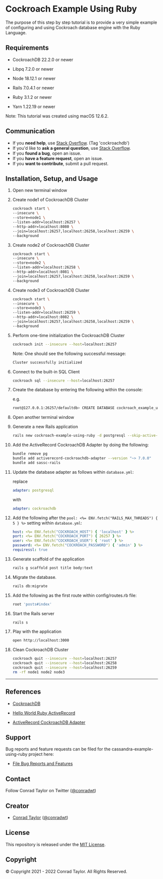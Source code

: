 # Cockroach Example Using Ruby

The purpose of this step by step tutorial is to provide a very simple example of configuring and using Cockroach database engine with the Ruby Language.

## Requirements

- CockroachDB 22.2.0 or newer

- Libpq 7.2.0 or newer

- Node 18.12.1 or newer

- Rails 7.0.4.1 or newer

- Ruby 3.1.2 or newer

- Yarn 1.22.19 or newer

Note: This tutorial was created using macOS 12.6.2.

## Communication

- If you **need help**, use [Stack Overflow](http://stackoverflow.com/questions/tagged/cockroachdb). (Tag 'cockroachdb')
- If you'd like to **ask a general question**, use [Stack Overflow](http://stackoverflow.com/questions/tagged/cockroachdb).
- If you **found a bug**, open an issue.
- If you **have a feature request**, open an issue.
- If you **want to contribute**, submit a pull request.

## Installation, Setup, and Usage

1.  Open new terminal window

2.  Create node1 of CockroachDB Cluster

    ```zsh
    cockroach start \
    --insecure \
    --store=node1 \
    --listen-addr=localhost:26257 \
    --http-addr=localhost:8080 \
    --join=localhost:26257,localhost:26258,localhost:26259 \
    --background
    ```

3.  Create node2 of CockroachDB Cluster

    ```zsh
    cockroach start \
    --insecure \
    --store=node2 \
    --listen-addr=localhost:26258 \
    --http-addr=localhost:8081 \
    --join=localhost:26257,localhost:26258,localhost:26259 \
    --background
    ```

4.  Create node3 of CockroachDB Cluster

    ```zsh
    cockroach start \
    --insecure \
    --store=node3 \
    --listen-addr=localhost:26259 \
    --http-addr=localhost:8082 \
    --join=localhost:26257,localhost:26258,localhost:26259 \
    --background
    ```

5.  Perform one-time initialization the CockroachDB Cluster

    ```zsh
    cockroach init --insecure --host=localhost:26257
    ```

    Note: One should see the following successful message:

    ```zsh
    Cluster successfully initialized
    ```

6.  Connect to the built-in SQL Client

    ```zsh
    cockroach sql --insecure --host=localhost:26257
    ```

7.  Create the database by entering the following within the console:

    e.g.

    ```zsh
    root@127.0.0.1:26257/defaultdb> CREATE DATABASE cockroach_example_using_rails_development;
    ```

8.  Open another terminal window

9.  Generate a new Rails application

    ```zsh
    rails new cockroach-example-using-ruby -d postgresql --skip-active-storage --skip-javascript -T --no-rc
    ```

10. Add the ActiveRecord CockroachDB Adapter by doing the following:

    ```zsh
    bundle remove pg
    bundle add activerecord-cockroachdb-adapter --version "~> 7.0.0"
    bundle add sassc-rails
    ```

11. Update the database adapter as follows within `database.yml`:

    replace

    ```yml
    adapter: postgresql
    ```

    with

    ```yml
    adapter: cockroachdb
    ```

12. Add the following after the `pool: <%= ENV.fetch("RAILS_MAX_THREADS") { 5 } %>` setting within `database.yml`:

    ```yml
    host: <%= ENV.fetch("COCKROACH_HOST") { 'localhost' } %>
    port: <%= ENV.fetch("COCKROACH_PORT") { 26257 } %>
    user: <%= ENV.fetch("COCKROACH_USER") { 'root' } %>
    password: <%= ENV.fetch("COCKROACH_PASSWORD") { 'admin' } %>
    requiressl: true
    ```

13. Generate scaffold of the application

    ```zsh
    rails g scaffold post title body:text
    ```

14. Migrate the database.

    ```zsh
    rails db:migrate
    ```

15. Add the following as the first route within config/routes.rb file:

    ```ruby
    root 'posts#index'
    ```

16. Start the Rails server

    ```zsh
    rails s
    ```

17. Play with the application

    ```zsh
    open http://localhost:3000
    ```

18. Clean CockroachDB Cluster

    ```zsh
    cockroach quit --insecure --host=localhost:26257
    cockroach quit --insecure --host=localhost:26258
    cockroach quit --insecure --host=localhost:26259
    rm -rf node1 node2 node3
    ```

---

## References

- [CockroachDB](https://www.cockroachlabs.com)

- [Hello World Ruby ActiveRecord](https://github.com/cockroachlabs/hello-world-ruby-activerecord)

- [ActiveRecord CockroachDB Adapter](https://github.com/cockroachdb/activerecord-cockroachdb-adapter)

## Support

Bug reports and feature requests can be filed for the cassandra-example-using-ruby project here:

- [File Bug Reports and Features](https://github.com/conradwt/cockroach-example-using-ruby/issues)

## Contact

Follow Conrad Taylor on Twitter ([@conradwt](https://twitter.com/conradwt))

## Creator

- [Conrad Taylor](http://github.com/conradwt) ([@conradwt](https://twitter.com/conradwt))

## License

This repository is released under the [MIT License](./LICENSE.md).

## Copyright

&copy; Copyright 2021 - 2022 Conrad Taylor. All Rights Reserved.
